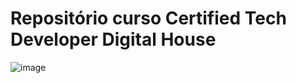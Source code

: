 # Repositório curso Certified Tech Developer Digital House
![image](https://user-images.githubusercontent.com/85684965/172508726-b7085d47-0852-4abd-9a2a-db7db41ec52e.png)
